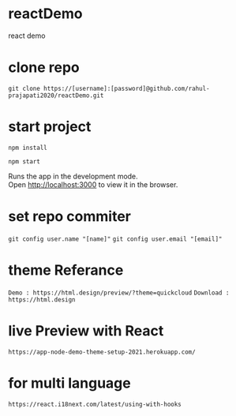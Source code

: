 # reactDemo
react demo

# clone repo
`git clone https://[username]:[password]@github.com/rahul-prajapati2020/reactDemo.git`

# start project

`npm install`

`npm start`

Runs the app in the development mode.\
Open [http://localhost:3000](http://localhost:3000) to view it in the browser.

# set repo commiter

`git config user.name "[name]"`
`git config user.email "[email]"`

# theme Referance 

`Demo : https://html.design/preview/?theme=quickcloud`
`Download : https://html.design`

# live Preview with React

`https://app-node-demo-theme-setup-2021.herokuapp.com/`


# for multi language 

`https://react.i18next.com/latest/using-with-hooks`
